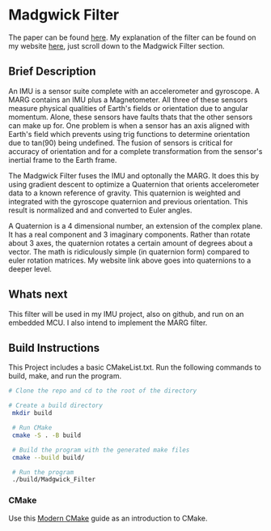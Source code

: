 # Madgwick Filter
The paper can be found [here](https://courses.cs.washington.edu/courses/cse474/17wi/labs/l4/madgwick_internal_report.pdf).
My explanation of the filter can be found on my website [here](https://blakejohnsonuf.com/project/#IMU), just scroll down to the Madgwick Filter section.

## Brief Description
An IMU is a sensor suite complete with an accelerometer and gyroscope. A MARG contains an IMU plus a Magnetometer.
All three of these sensors measure physical qualities of Earth's fields or orientation due to angular momentum. Alone, these sensors have faults thats that the other sensors can make up for. One problem is when a sensor has an axis aligned with Earth's field which prevents using trig functions to determine orientation due to tan(90) being undefined.
The fusion of sensors is critical for accuracy of orientation and for a complete transformation from the sensor's inertial frame to the Earth frame. 

The Madgwick Filter fuses the IMU and optonally the MARG. It does this by using gradient descent to optimize a Quaternion that orients accelerometer data to a known reference of gravity. This quaternion is weighted and integrated with the gyroscope quaternion and previous orientation. This result is normalized and and converted to Euler angles.

A Quaternion is a 4 dimensional number, an extension of the complex plane. It has a real component and 3 imaginary components. Rather than rotate about 3 axes, the quaternion rotates a certain amount of degrees about a vector. The math is ridiculously simple (in quaternion form) compared to euler rotation matrices. My website link above goes into quaternions to a deeper level.

## Whats next

This filter will be used in my IMU project, also on github, and run on an embedded MCU. I also intend to implement the MARG filter.  

## Build Instructions 
This Project includes a basic CMakeList.txt. Run the following commands to build, make, and run the program.

```bash
# Clone the repo and cd to the root of the directory

# Create a build directory 
 mkdir build

 # Run CMake
 cmake -S . -B build

 # Build the program with the generated make files
 cmake --build build/

 # Run the program
 ./build/Madgwick_Filter
 ```

 ### CMake
 Use this [Modern CMake](https://cliutils.gitlab.io/modern-cmake/) guide as an introduction to CMake.
 
